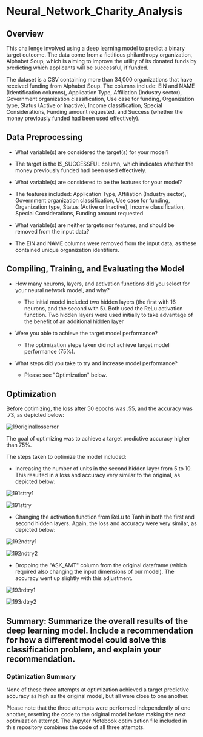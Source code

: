 # Neural_Network_Charity_Analysis

## Overview

This challenge involved using a deep learning model to predict a binary target outcome. The data come from a fictitious philanthropy organization, Alphabet Soup, which is aiming to improve the utility of its donated funds by predicting which applicants will be successful, if funded.

The dataset is a CSV containing more than 34,000 organizations that have received funding from Alphabet Soup. The columns include: EIN and NAME (Identification columns), Application Type, Affiliation (Industry sector), Government organization classification, Use case for funding, Organization type, Status (Active or Inactive), Income classification, Special Considerations, Funding amount requested, and Success (whether the money previously funded had been used effectively). 


## Data Preprocessing
* What variable(s) are considered the target(s) for your model? 
*   The target is the IS_SUCCESSFUL column, which indicates whether the money previously funded had been used effectively.

* What variable(s) are considered to be the features for your model?
*   The features included:  Application Type, Affiliation (Industry sector), Government organization classification, Use case for funding, Organization type, Status (Active or Inactive), Income classification, Special Considerations, Funding amount requested

* What variable(s) are neither targets nor features, and should be removed from the input data?
*   The EIN and NAME columns were removed from the input data, as these contained unique organization identifiers.


## Compiling, Training, and Evaluating the Model
* How many neurons, layers, and activation functions did you select for your neural network model, and why?
  * The initial model included two hidden layers (the first with 16 neurons, and the second with 5). Both used the ReLu activation function. Two hidden layers were used initially to take advantage of the benefit of an additional hidden layer

* Were you able to achieve the target model performance?
  * The optimization steps taken did not achieve target model performance (75%). 

* What steps did you take to try and increase model performance? 
  * Please see "Optimization" below.



## Optimization

Before optimizing, the loss after 50 epochs was .55, and the accuracy was .73, as depicted below:

![19originallosserror](https://user-images.githubusercontent.com/100863488/178315798-90d600af-894e-437b-b54f-ae2dcd71f1cf.png)


The goal of optimizing was to achieve a target predictive accuracy higher than 75%. 

The steps taken to optimize the model included:

* Increasing the number of units in the second hidden layer from 5 to 10. This resulted in a loss and accuracy very similar to the original, as depicted below:

![191sttry1](https://user-images.githubusercontent.com/100863488/178316451-cc0c5a97-dcd1-40ce-99e3-f0e0bbcf0f85.png)

![191sttry](https://user-images.githubusercontent.com/100863488/178316190-513dddc1-df32-4bb9-8c39-3e6908790cb6.png)


* Changing the activation function from ReLu to Tanh in both the first and second hidden layers. Again, the loss and accuracy were very similar, as depicted below:

![192ndtry1](https://user-images.githubusercontent.com/100863488/178317219-baf6373f-1839-4b45-af89-02020672bed3.png)

![192ndtry2](https://user-images.githubusercontent.com/100863488/178317230-63a81d07-1a84-4edd-837f-1e6442d009c8.png)


* Dropping the "ASK_AMT" column from the original dataframe (which required also changing the input dimensions of our model). The accuracy went up slightly with this adjustment.

![193rdtry1](https://user-images.githubusercontent.com/100863488/178319335-a8c76ac5-94cb-400f-bc01-fe7dab22e21c.png)

![193rdtry2](https://user-images.githubusercontent.com/100863488/178319353-1fa72f40-8d34-46cc-aedc-9ef6680b708e.png)


## Summary: Summarize the overall results of the deep learning model. Include a recommendation for how a different model could solve this classification problem, and explain your recommendation.
### Optimization Summary

None of these three attempts at optimization achieved a target predictive accuracy as high as the original model, but all were close to one another. 

Please note that the three attempts were performed independently of one another, resetting the code to the original model before making the next optimization attempt. The Jupyter Notebook optimization file included in this repository combines the code of all three attempts. 


